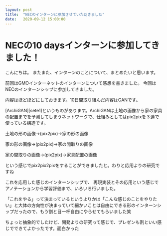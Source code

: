```yaml
---
layout: post
title:  "NECのインターンに参加させていただきました"
date:   2020-09-12 15:00:00 
---
```


# NECの10 daysインターンに参加してきました！


こんにちは。
またまた、インターンのことについて、まとめたいと思います。

前回はGMOインターネットのインターンについて感想を書きました。
今回はNECのインターンシップに参加してきました。

内容はほどほどにしておきます。10日間取り組んだ内容はGANです。

[ArchiGAN][sete1]というものがあります。ArchiGANは土地の画像から家の家具の配置までを予測してしまうネットワークで、仕組みとしてはpix2pixを３連で使っている構造です。

土地の形の画像→(pix2pix)→家の形の画像

家の形の画像→(pix2pix)→家の間取りの画像

家の間取りの画像→(pix2pix)→家具配置の画像

という感じでpix2pix2pixをすることができましたと。わりと応用よりの研究ですね

これを応用した感じのインターンシップで、
再現実装とその応用という感じでアノテーションから学習評価まで、いろいろ行いました。

「これをやる」って決まっているというよりかは「こんな感じのことをやりたい」と大体の方向性が決まっていて細かいことは自由にできる形のインターンシップだったので、もう割と目一杯自由にやらせてもらいました笑

ちょっと抽象的でしたけど、開発よりの研究って感じで、プレゼンも割といい感じでできてよかったです。面白かった



[site1]:https://developer.nvidia.com/blog/archigan-generative-stack-apartment-building-design/
